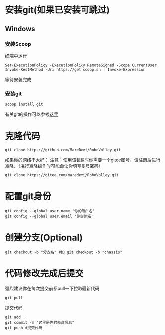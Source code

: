 # 安装git(如果已安装可跳过)

## Windows

### 安装Scoop
终端中运行
```shell
Set-ExecutionPolicy -ExecutionPolicy RemoteSigned -Scope CurrentUser
Invoke-RestMethod -Uri https://get.scoop.sh | Invoke-Expression
```
等待安装完成

### 安装git
```shell
scoop install git
```
有关git的操作可以参考[这里](https://www.runoob.com/git/git-tutorial.html)

# 克隆代码

```shell
git clone https://github.com/MareDevi/RoboVolley.git
```
如果你的网络不太好：
注意：使用该镜像时你需要一个gitee账号，请注册后进行克隆。（进行克隆操作时可能会让你填写账号密码）

```shell
git clone https://gitee.com/maredevi/RoboVolley.git
```

# 配置git身份

```shell
git config --global user.name '你的用户名' 
git config --global user.email '你的邮箱'
```

# 创建分支(Optional)

``` shell
git checkout -b "分支名" #如 git checkout -b "chassis"
```

# 代码修改完成后提交

强烈建议你在每次提交前都pull一下拉取最新代码
``` shell
git pull
```

提交代码

```shell
git add .
git commit -m "这里是你的修改信息"
git push #提交代码
```
